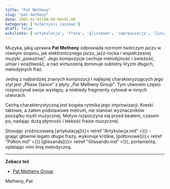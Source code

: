 ```yaml
---
title: "Pat Metheny"
slug: "pat-metheny"
date: 2005-01-01T00:00:00+01:00
kategorie: ['Gitarzyści jazzowi']
draft: false
wikilinks: ['artykulacja', 'fraza', 'glissando', 'improwizacja', 'linia_melodyczna', 'p%C3%B3%C5%82ton', 'portamento']
---
```

Muzyka, jaką uprawia **Pat Metheny** odpowiada nor­mom twórczym jazzu w
równym stopniu, jak elektronicznego jazzu, jazz-rocka i współczesnej
muzyki „poważnej". Jego kompozycje cechuje melodyjność i świeżość, umiar
i wrażliwość, a nad wirtuozerią dominu­je subtelny liryzm długich,
melodyjnych fraz.

Jedną z najbardziej znanych kompozycji i najlepiej charakteryzujących
jego styl jest „Phase Dance" z płyty „Pat Metheny Group". Tym utworem
często rozpoczynał swoje występy, a niekiedy fragmenty cytował w innych
utworach.

Cechą charakterystyczną jest bogata rytmika jego
improwizacji<!-- link nie odnosił się do niczego: 'Pat Metheny' ('content/książka/Pat_Metheny.md') links to 'improwizacja' ('content/książka/improwizacja.md') and that does not exist -->. Kreski taktowe, a zatem
podstawowe metrum, nie stanowi wyznaczników początku myśli muzycznej.
Motyw rozpoczyna się przed beatem, czasem po, nadając dużą płynność i
lekkość frazie muzycznej.

Stosując zróżnicowaną [artykulację]({{< relref "Artykulacja.md" >}}) - grając
głównie legato długie frazy<!-- link nie odnosił się do niczego: 'Pat Metheny' ('content/książka/Pat_Metheny.md') links to 'fraza' ('content/książka/fraza.md') and that does not exist -->, wykonuje krótkie,
[półtonowe]({{< relref "Półton.md" >}}) [glissanda]({{< relref "Glissando.md" >}}),
portamenta<!-- link nie odnosił się do niczego: 'Pat Metheny' ('content/książka/Pat_Metheny.md') links to 'portamento' ('content/książka/portamento.md') and that does not exist -->, oplatając nimi linię
melodyczną<!-- link nie odnosił się do niczego: 'Pat Metheny' ('content/książka/Pat_Metheny.md') links to 'linia_melodyczna' ('content/książka/linia_melodyczna.md') and that does not exist -->.

-----

**Zobacz też**

  - [Pat Metheny Group](http://www.patmethenygroup.com)

Metheny, Pat<!-- link nie odnosił się do niczego: 'Pat Metheny' ('content/książka/Pat_Metheny.md') links to 'kategoria:gitarzyści_jazzowi' ('content/książka/kategoria:gitarzyści_jazzowi.md') and that does not exist -->